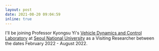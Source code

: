 ```yaml
---
layout: post
date: 2021-08-20 09:04:59
inline: true
---
```

I'll be joining Professor Kyongsu Yi's [Vehicle Dynamics and Control Laboratory](https://vdcl.snu.ac.kr/) at [Seoul National University](https://en.snu.ac.kr/index.html) as a Visiting Researcher between the dates February 2022 - August 2022.
